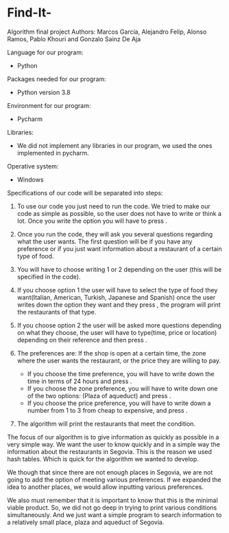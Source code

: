 # Find-It-
Algorithm final project 
Authors: Marcos García, Alejandro Felip, Alonso Ramos, Pablo Khouri and Gonzalo Sainz De Aja

Language for our program:
   - Python

Packages needed for our program:
   - Python version 3.8

Environment for our program:
   - Pycharm
   
Libraries:
   - We did not implement any libraries in our program, we used the ones implemented in pycharm.
   
Operative system: 
   - Windows 
 

Specifications of our code will be separated into steps:

1. To use our code you just need to run the code. We tried to make our code as simple as possible, so the user does not have to write or think a lot. Once you write the option you will have to press <enter>.

2. Once you run the code, they will ask you several questions regarding what the user wants. The first question will be if you have any preference or if you just want information about a restaurant of a certain type of food.

3. You will have to choose writing 1 or 2 depending on the user (this will be specified in the code). 

4. If you choose option 1 the user will have to select the type of food they want(Italian, American, Turkish, Japanese and Spanish) once the user writes down the option they want and they press <enter>, the program will print the restaurants of that type.

5. If you choose option 2 the user will be asked more questions depending on what they choose, the user will have to type(time, price or location) depending on their reference and then press <enter>.

6. The preferences are: If the shop is open at a certain time, the zone where the user wants the restaurant, or the price they are willing to pay. 
    - If you choose the time preference, you will have to write down the time in terms of 24 hours and press <enter>.
    - If you choose the zone preference, you will have to write down one of the two options: (Plaza of aqueduct) and press <enter>.
    - If you choose the price preference, you will have to write down a number from 1 to 3 from cheap to expensive, and press <enter>.

7. The algorithm will print the restaurants that meet the condition.

The focus of our algorithm is to give information as quickly as possible in a very simple way. We want the user to know quickly and in a simple way the information about the restaurants in Segovia. This is the reason we used hash tables. Which is quick for the algorithm we wanted to develop.


We though that since there are not enough places in Segovia, we are not going to add the option of meeting various preferences. If we expanded the idea to another places, we would allow inputting various preferences.



We also must remember that it is important to know that this is the minimal viable product. So, we did not go deep in trying to print various conditions simultaneously. And we just want a simple program to search information to a relatively small place, plaza and aqueduct of Segovia.

